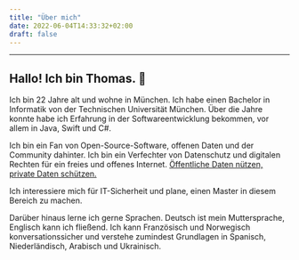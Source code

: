 ```yaml
---
title: "Über mich"
date: 2022-06-04T14:33:32+02:00
draft: false
---
```


---

## Hallo! Ich bin Thomas. 👋

Ich bin 22 Jahre alt und wohne in München. Ich habe einen Bachelor in Informatik von der Technischen Universität München. Über die Jahre konnte habe ich Erfahrung in der Softwareentwicklung bekommen, vor allem in Java, Swift und C#.

Ich bin ein Fan von Open-Source-Software, offenen Daten und der Community dahinter. Ich bin ein Verfechter von Datenschutz und digitalen Rechten für ein freies und offenes Internet. [Öffentliche Daten nützen, private Daten schützen.](https://www.ccc.de/de/hackerethics)

Ich interessiere mich für IT-Sicherheit und plane, einen Master in diesem Bereich zu machen.

Darüber hinaus lerne ich gerne Sprachen. Deutsch ist mein Muttersprache, Englisch kann ich fließend. Ich kann Französisch und Norwegisch konversationssicher und verstehe zumindest Grundlagen in Spanisch, Niederländisch, Arabisch und Ukrainisch.